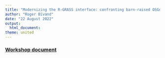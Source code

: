 ```yaml
---
title: "Modernizing the R-GRASS interface: confronting barn-raised OSGeo libraries and the evolving R.*spatial package ecosystem"
author: "Roger Bivand"
date: "22 August 2022"
output: 
  html_document:
theme: united
---
```


### [Workshop document](https://rsbivand.github.io/foss4g_2022/modernizing_220822.html)


